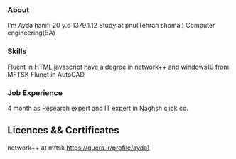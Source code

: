 ### About
I'm Ayda hanifi
20 y.o
1379.1.12
Study at pnu(Tehran shomal) Computer engineering(BA)

### Skills
Fluent in HTML,javascript
have a degree in network++ and windows10 from MFTSK
Flunet in AutoCAD

### Job Experience
4 month as Research expert and IT expert in Naghsh click co.
## Licences && Certificates
network++ at mftsk
https://quera.ir/profile/ayda1

